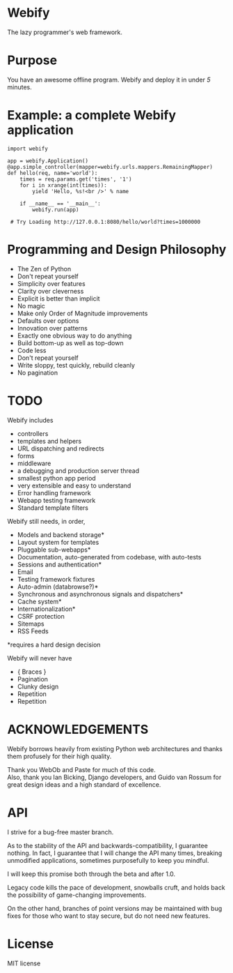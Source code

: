 Webify
======
The lazy programmer's web framework.


Purpose
=======
You have an awesome offline program.  Webify and deploy it in under _5_ minutes.


Example: a complete Webify application
======================================

    import webify

    app = webify.Application()
    @app.simple_controller(mapper=webify.urls.mappers.RemainingMapper)
    def hello(req, name='world'):
        times = req.params.get('times', '1')
        for i in xrange(int(times)):
            yield 'Hello, %s!<br />' % name

        if __name__ == '__main__':
            webify.run(app)

     # Try Loading http://127.0.0.1:8080/hello/world?times=1000000


Programming and Design Philosophy
=================================
* The Zen of Python
* Don't repeat yourself
* Simplicity over features
* Clarity over cleverness
* Explicit is better than implicit
* No magic
* Make only Order of Magnitude improvements
* Defaults over options
* Innovation over patterns
* Exactly one obvious way to do anything
* Build bottom-up as well as top-down
* Code less
* Don't repeat yourself
* Write sloppy, test quickly, rebuild cleanly
* No pagination

TODO
====
Webify includes 
- controllers
- templates and helpers
- URL dispatching and redirects
- forms
- middleware
- a debugging and production server thread
- smallest python app period
- very extensible and easy to understand
- Error handling framework
- Webapp testing framework
- Standard template filters


Webify still needs, in order,
- Models and backend storage*
- Layout system for templates
- Pluggable sub-webapps*
- Documentation, auto-generated from codebase, with auto-tests
- Sessions and authentication*
- Email
- Testing framework fixtures
- Auto-admin (databrowse?)*
- Synchronous and asynchronous signals and dispatchers*
- Cache system*
- Internationalization*
- CSRF protection
- Sitemaps
- RSS Feeds

*requires a hard design decision


Webify will never have
* { Braces }
* Pagination
* Clunky design
* Repetition
* Repetition


ACKNOWLEDGEMENTS
================
Webify borrows heavily from existing Python web architectures 
and thanks them profusely for their high quality.

Thank you WebOb and Paste for much of this code.  
Also, thank you Ian Bicking, Django developers, and Guido van Rossum 
for great design ideas and a high standard of excellence.

API
===
I strive for a bug-free master branch.  

As to the stability of the API and backwards-compatibility, 
I guarantee nothing.  In fact, I guarantee that I will change
the API many times, breaking unmodified applications, sometimes
purposefully to keep you mindful.

I will keep this promise both through the beta and after 1.0.

Legacy code kills the pace of development, snowballs cruft, 
and holds back the possibility of game-changing improvements.

On the other hand, branches of point versions may be maintained
with bug fixes for those who want to stay secure, but do not need
new features.


License
=======
MIT license

